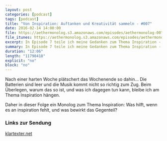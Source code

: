 ```yaml
---
layout: post
categories: [podcast]
tags: [podcast]
title: "Von Inspiration: Auftanken und Kreativität sammeln - #007"
date: 2016-02-14 14:00:00
file: https://aethermonolog.s3.amazonaws.com/episodes/aethermonolog-007.mp3
file_itunes: https://aethermonolog.s3.amazonaws.com/episodes/aethermonolog-007.m4a
excerpt: In Episode 7 teile ich meine Gedanken zum Thema Inspiration - Was hilft, wenn es an inspiration fehlt, und was bewirkt das Gegenteil?
summary: In Episode 7 teile ich meine Gedanken zum Thema Inspiration - Was hilft, wenn es an inspiration fehlt, und was bewirkt das Gegenteil?
duration: "12:06"
length: "11798418"
explicit: "no"
block: "no"
---
```


Nach einer harten Woche plätschert das Wochenende so dahin... Die Batterien sind leer und die Musik kommt nicht so richtig zum Zug. Beim Überlegen, warum das so ist, und was ich dagegen tun kann, bleibe ich am Thema Inspiration hängen.

Daher in dieser Folge ein Monolog zum Thema Inspiration: Was hilft, wenn es an inspiration fehlt, und was bewirkt das Gegenteil?

### Links zur Sendung

[klartexter.net](http://klartexter.net)
